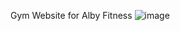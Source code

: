 Gym Website for Alby Fitness 
![image](https://github.com/xkyrage/albyfitness/assets/57317804/82de4eba-578d-471f-9055-2eef04613616)
